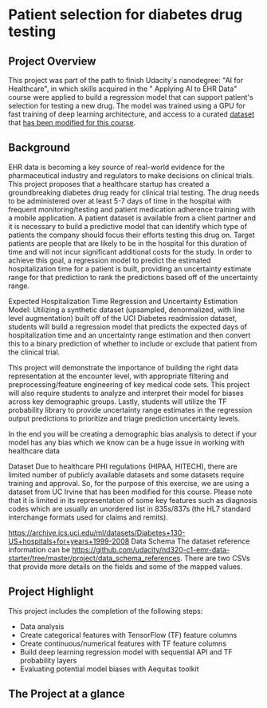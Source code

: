 # Patient selection for diabetes drug testing

## Project Overview
This project was part of the path to finish Udacity´s nanodegree: "AI for Healthcare", in which skills acquired in the " Applying AI to EHR Data" course were applied to build a regression model that can support patient's selection for testing a new drug. 
The model was trained using a GPU for fast training of deep learning architecture, and access to a curated [dataset](https://archive.ics.uci.edu/ml/datasets/Diabetes+130-US+hospitals+for+years+1999-2008) that [has been modified for this course](https://github.com/udacity/nd320-c1-emr-data-starter/tree/master/project/data_schema_references). 


## Background
EHR data is becoming a key source of real-world evidence for the pharmaceutical industry and regulators to make decisions on clinical trials. 
This project proposes that a healthcare startup has created a groundbreaking diabetes drug ready for clinical trial testing. The drug needs to be administered over at least 5-7 days of time in the hospital with frequent monitoring/testing and patient medication adherence training with a mobile application. A patient dataset is available from a client partner and it is necessary to build a predictive model that can identify which type of patients the company should focus their efforts testing this drug on. Target patients are people that are likely to be in the hospital for this duration of time and will not incur significant additional costs for the study.
In order to achieve this goal, a regression model to predict the estimated hospitalization time for a patient is built, providing an uncertainty estimate range for that prediction to rank the predictions based off of the uncertainty range.

Expected Hospitalization Time Regression and Uncertainty Estimation Model: Utilizing a synthetic dataset (upsampled, denormalized, with line level augmentation) built off of the UCI Diabetes readmission dataset, students will build a regression model that predicts the expected days of hospitalization time and an uncertainty range estimation and then convert this to a binary prediction of whether to include or exclude that patient from the clinical trial.

This project will demonstrate the importance of building the right data representation at the encounter level, with appropriate filtering and preprocessing/feature engineering of key medical code sets. This project will also require students to analyze and interpret their model for biases across key demographic groups. Lastly, students will utilize the TF probability library to provide uncertainty range estimates in the regression output predictions to prioritize and triage prediction uncertainty levels.

In the end you will be creating a demographic bias analysis to detect if your model has any bias which we know can be a huge issue in working with healthcare data

Dataset
Due to healthcare PHI regulations (HIPAA, HITECH), there are limited number of publicly available datasets and some datasets require training and approval. So, for the purpose of this exercise, we are using a dataset from UC Irvine that has been modified for this course. Please note that it is limited in its representation of some key features such as diagnosis codes which are usually an unordered list in 835s/837s (the HL7 standard interchange formats used for claims and remits).

https://archive.ics.uci.edu/ml/datasets/Diabetes+130-US+hospitals+for+years+1999-2008 Data Schema The dataset reference information can be https://github.com/udacity/nd320-c1-emr-data-starter/tree/master/project/data_schema_references. There are two CSVs that provide more details on the fields and some of the mapped values.


## Project Highlight
This project includes the completion of the following steps:

* Data analysis
* Create categorical features with TensorFlow (TF) feature columns
* Create continuous/numerical features with TF feature columns
* Build deep learning regression model with sequential API and TF probability layers
* Evaluating potential model biases with Aequitas toolkit

## The Project at a glance


